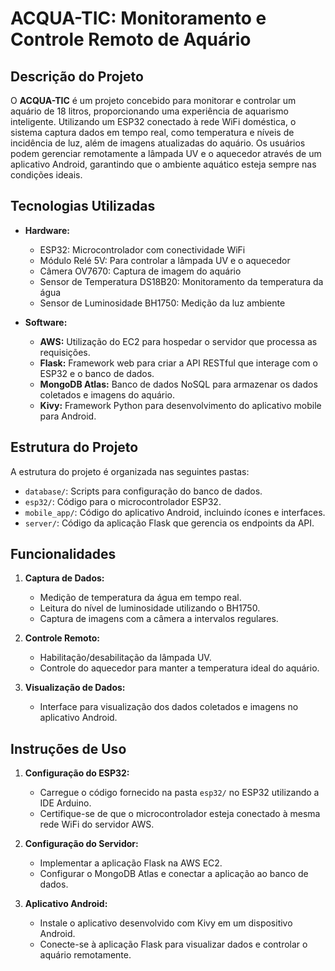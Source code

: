 # ACQUA-TIC: Monitoramento e Controle Remoto de Aquário

## Descrição do Projeto

O **ACQUA-TIC** é um projeto concebido para monitorar e controlar um aquário de 18 litros, proporcionando uma experiência de aquarismo inteligente. Utilizando um ESP32 conectado à rede WiFi doméstica, o sistema captura dados em tempo real, como temperatura e níveis de incidência de luz, além de imagens atualizadas do aquário. Os usuários podem gerenciar remotamente a lâmpada UV e o aquecedor através de um aplicativo Android, garantindo que o ambiente aquático esteja sempre nas condições ideais.

## Tecnologias Utilizadas

- **Hardware:**
  - ESP32: Microcontrolador com conectividade WiFi
  - Módulo Relé 5V: Para controlar a lâmpada UV e o aquecedor
  - Câmera OV7670: Captura de imagem do aquário
  - Sensor de Temperatura DS18B20: Monitoramento da temperatura da água
  - Sensor de Luminosidade BH1750: Medição da luz ambiente

- **Software:**
  - **AWS:** Utilização do EC2 para hospedar o servidor que processa as requisições.
  - **Flask:** Framework web para criar a API RESTful que interage com o ESP32 e o banco de dados.
  - **MongoDB Atlas:** Banco de dados NoSQL para armazenar os dados coletados e imagens do aquário.
  - **Kivy:** Framework Python para desenvolvimento do aplicativo mobile para Android.

## Estrutura do Projeto

A estrutura do projeto é organizada nas seguintes pastas:

- `database/`: Scripts para configuração do banco de dados.
- `esp32/`: Código para o microcontrolador ESP32.
- `mobile_app/`: Código do aplicativo Android, incluindo ícones e interfaces.
- `server/`: Código da aplicação Flask que gerencia os endpoints da API.

## Funcionalidades

1. **Captura de Dados:**
   - Medição de temperatura da água em tempo real.
   - Leitura do nível de luminosidade utilizando o BH1750.
   - Captura de imagens com a câmera a intervalos regulares.

2. **Controle Remoto:**
   - Habilitação/desabilitação da lâmpada UV.
   - Controle do aquecedor para manter a temperatura ideal do aquário.

3. **Visualização de Dados:**
   - Interface para visualização dos dados coletados e imagens no aplicativo Android.

## Instruções de Uso

1. **Configuração do ESP32:**
   - Carregue o código fornecido na pasta `esp32/` no ESP32 utilizando a IDE Arduino.
   - Certifique-se de que o microcontrolador esteja conectado à mesma rede WiFi do servidor AWS.

2. **Configuração do Servidor:**
   - Implementar a aplicação Flask na AWS EC2.
   - Configurar o MongoDB Atlas e conectar a aplicação ao banco de dados.

3. **Aplicativo Android:**
   - Instale o aplicativo desenvolvido com Kivy em um dispositivo Android.
   - Conecte-se à aplicação Flask para visualizar dados e controlar o aquário remotamente.
